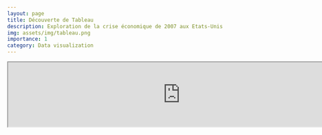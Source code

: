 ```yaml
---
layout: page
title: Découverte de Tableau
description: Exploration de la crise économique de 2007 aux Etats-Unis
img: assets/img/tableau.png
importance: 1
category: Data visualization
---
```


<html lang="fr">
<head>
  <meta charset="utf-8">
  <title>Embedded Analytics with Tableau</title>
</head>
<body>
   <iframe width="800px" src="https://public.tableau.com/views/CS6730-2007Crisis/Introduction?:language=fr-FR&:display_count=n&:origin=viz_share_link:showVizHome=no&:embed=true">
    </iframe>
</body>
</html>